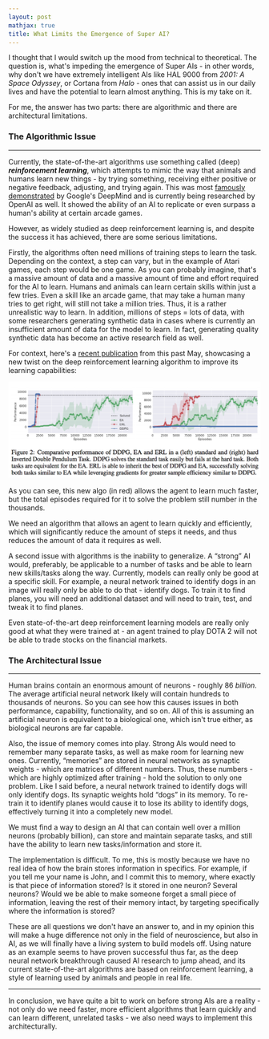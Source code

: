 ```yaml
---
layout: post
mathjax: true
title: What Limits the Emergence of Super AI?
---
```

I thought that I would switch up the mood from technical to theoretical. The question is, what's impeding the emergence of 
Super AIs - in other words, why don't we have extremely intelligent AIs like HAL 9000 from _2001: A Space Odyssey_, or
Cortana from _Halo_ - ones that can assist us in our daily lives and have the potential to learn almost anything. This is my
take on it.

For me, the answer has two parts: there are algorithmic and there are architectural limitations.

### The Algorithmic Issue
---------------------------
Currently, the state-of-the-art algorithms use something called (deep) ***reinforcement learning***, which attempts to mimic the way that animals and humans learn new things - by trying something, receiving either positive or negative feedback, adjusting, and trying again. This was most <a href="https://deepmind.com/research/publications/playing-atari-deep-reinforcement-learning/">famously demonstrated</a> by Google's DeepMind and is currently being researched by OpenAI as well. 
It showed the ability of an AI to replicate or even surpass a human's ability at certain arcade games. 

However, as widely studied as deep reinforcement learning is, and despite the success it has achieved, there are some serious limitations.

Firstly, the algorithms often need millions of training steps to learn the task. Depending on the context, a step can vary, but in the example of Atari games, each step would be one game. As you can probably imagine, that's a massive amount of data and a massive amount of time and effort required for the AI to learn. Humans and animals can learn certain skills within just a few tries. Even a skill like an arcade game, that may take a human many tries to get right, will still not take a million tries. Thus, it is a rather unrealistic way to learn. In addition, millions of steps = lots of data, with some researchers generating synthetic data in cases where is currently an insufficient amount of data for the model to learn. In fact, generating quality synthetic data has become an active research field as well.

For context, here's a <a href="https://arxiv.org/pdf/1805.07917.pdf">recent publication</a> from this past May, showcasing a new twist on the deep reinforcement learning algorithm to improve its learning capabilities:

![deep evolutionary reinforcement learning](/images/derl.png "Deep Reinforcement Learning algorithm comparison")

As you can see, this new algo (in red) allows the agent to learn much faster, but the total episodes required for it to solve the problem still number in the thousands.

We need an algorithm that allows an agent to learn quickly and efficiently, which will significantly reduce the amount of steps it needs, and thus reduces the amount of data it requires as well.

A second issue with algorithms is the inability to generalize. A “strong” AI would, preferably, be applicable to a number of tasks and be able to learn new skills/tasks along the way. Currently, models can really only be good at a specific skill.
For example, a neural network trained to identify dogs in an image will really only be able to do that - identify dogs. To train it to find planes, you will need an additional dataset and will need to train, test, and tweak it to find planes.

Even state-of-the-art deep reinforcement learning models are really only good at what they were trained at - an agent trained to play DOTA 2 will not be able to trade stocks on the financial markets.

### The Architectural Issue
------------------------------
Human brains contain an enormous amount of neurons - roughly 86 _billion_. The average artificial neural network likely will contain hundreds to thousands of neurons. So you can see how this causes issues in both performance, capability, functionality, and so on. All of this is assuming an artificial neuron is equivalent to a biological one, which isn't true either, as biological neurons are far capable.

Also, the issue of memory comes into play. Strong AIs would need to remember many separate tasks, as well as make room for learning new ones. Currently, “memories” are stored in neural networks as synaptic weights - which are matrices of different numbers. Thus, these numbers - which are highly optimized after training - hold the solution to only one problem. Like I said before, a neural network trained to identify dogs will only identify dogs. Its synaptic weights hold “dogs” in its memory. To re-train it to identify planes would cause it to lose its ability to identify dogs, effectively turning it into a completely new model.

We must find a way to design an AI that can contain well over a million neurons (probably billion), can store and maintain separate tasks, and still have the ability to learn new tasks/information and store it.

The implementation is difficult. To me, this is mostly because we have no real idea of how the brain stores information in specifics. For example, if you tell me your name is John, and I commit this to memory, where exactly is that piece of information stored? Is it stored in one neuron? Several neurons? Would we be able to make someone forget a small piece of information, leaving the rest of their memory intact, by targeting specifically where the information is stored? 

These are all questions we don't have an answer to, and in my opinion this will make a huge difference not only in the field of neuroscience, but also in AI, as we will finally have a living system to build models off. Using nature as an example seems to have proven successful thus far, as the deep neural network breakthrough caused AI research to jump ahead, and its current state-of-the-art algorithms are based on reinforcement learning, a style of learning used by animals and people in real life.

-----------------------------

In conclusion, we have quite a bit to work on before strong AIs are a reality - not only do we need faster, more efficient algorithms that learn quickly and can learn different, unrelated tasks - we also need ways to implement this architecturally.
